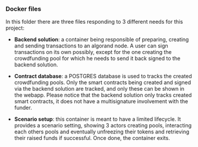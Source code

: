 ### Docker files

In this folder there are three files responding to 3 different needs for this project:

- **Backend solution**: a container being responsible of preparing, creating and sending transactions to an algorand node. A user can sign transactions on its own possibly, except for the one creating the crowdfunding pool for which he needs to send it back signed to the backend solution.

- **Contract database**: a POSTGRES database is used to tracks the created crowdfunding pools. Only the smart contracts being created and signed via the backend solution are tracked, and only these can be shown in the webapp.
Please notice that the backend solution only tracks created smart contracts, it does not have a multisignature involvement with the funder.

- **Scenario setup**: this container is meant to have a limited lifecycle. It provides a scenario setting, showing 3 actors creating pools, interacting each others pools and eventually unfreezing their tokens and retrieving their raised funds if successful. Once done, the container exits.





